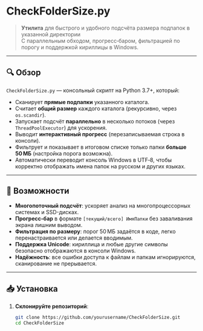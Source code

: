 # CheckFolderSize.py

> **Утилита** для быстрого и удобного подсчёта размера подпапок в указанной директории  
> С параллельным обходом, прогресс‑баром, фильтрацией по порогу и поддержкой кириллицы в Windows.

---

## 🔍 Обзор

`CheckFolderSize.py` — консольный скрипт на Python 3.7+, который:

- Сканирует **прямые подпапки** указанного каталога.
- Считает **общий размер** каждого каталога (рекурсивно, через `os.scandir`).
- Запускает подсчёт **параллельно** в несколько потоков (через `ThreadPoolExecutor`) для ускорения.
- Выводит **интерактивный прогресс** (перезаписываемая строка в консоли).
- Фильтрует и показывает в итоговом списке только папки **больше 50 МБ** (настройка порога возможна).
- Автоматически переводит консоль Windows в UTF‑8, чтобы корректно отображать имена папок на русском и других языках.

---

## 🚀 Возможности

- **Многопоточный подсчёт**: ускоряет анализ на многопроцессорных системах и SSD-дисках.
- **Прогресс‑бар** в формате `[текущий/всего] ИмяПапки` без заваливания экрана лишним выводом.
- **Фильтрация по размеру**: порог 50 МБ задаётся в коде, легко перенастраивается или делается вводимым.
- **Поддержка Unicode**: кириллица и любые другие символы безопасно отображаются в консоли Windows.
- **Надёжность**: все ошибки доступа к файлам и папкам игнорируются, сканирование не прерывается.

---

## 📥 Установка

1. **Склонируйте репозиторий**:
   ```bash
   git clone https://github.com/yourusername/CheckFolderSize.git
   cd CheckFolderSize
